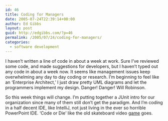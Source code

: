 ```yaml
---
id: 46
title: Coding for Managers
date: 2005-07-24T22:39:14+00:00
author: Ed Gibbs
layout: post
guid: http://edgibbs.com/?p=46
permalink: /2005/07/24/coding-for-managers/
categories:
  - software development
---
```

I haven&#8217;t written a line of code in about a week at work. Sure I&#8217;ve reviewed some code, and made suggestions for developers, but I haven&#8217;t typed out any code in about a week now. It seems like management issues keep overwhelming any day to day coding or research. I&#8217;m beginning to feel like an &#8216;Enterprise Architect,&#8217; I just draw pretty UML diagrams and let the programmers implement my design. Danger! Danger! Will Robinson.

So this week things will change. I&#8217;m putting together a JUnit intro for our organization since many of them still don&#8217;t get the paradigm. And I&#8217;m coding in a half decent IDE, like IntelliJ, not just living in the ever so horrible PowerPoint IDE. &#8216;Code or Die&#8217; like the old skateboard video [game](http://www.vgmuseum.com/pics/skateordie.html) goes.